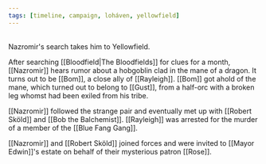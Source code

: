 ```yaml
---
tags: [timeline, campaign, loháven, yellowfield]
---
```

<span  
class='ob-timelines'  
data-date='1344-01-10'  
data-title='Arrival at Yellowfield'  
data-class='orange'  
data-img = 'Images/YellowfieldLandscape.jpg'  
data-type='range'>  
Nazromir's search takes him to Yellowfield.
</span>

After searching [[Bloodfield|The Bloodfields]] for clues for a month, [[Nazromir]] hears rumor about a hobgoblin clad in the mane of a dragon. It turns out to be [[Bom]], a close ally of [[Rayleigh]]. [[Bom]] got ahold of the mane, which turned out to belong to [[Gust]], from a half-orc with a broken leg whomst had been exiled from his tribe. 

[[Nazromir]] followed the strange pair and eventually met up with [[Robert Sköld]] and [[Bob the Balchemist]]. [[Rayleigh]] was arrested for the murder of a member of the [[Blue Fang Gang]].

[[Nazromir]] and [[Robert Sköld]] joined forces and were invited to [[Mayor Edwin]]'s estate on behalf of their mysterious patron [[Rose]].